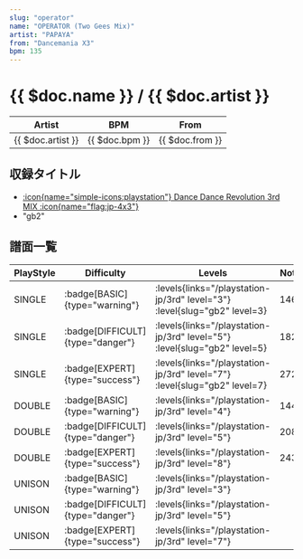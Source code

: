 ```yaml
---
slug: "operator"
name: "OPERATOR (Two Gees Mix)"
artist: "PAPAYA"
from: "Dancemania X3"
bpm: 135
---
```


# {{ $doc.name }} / {{ $doc.artist }}

|Artist|BPM|From|
|------|---|----|
|{{ $doc.artist }}|{{ $doc.bpm }}|{{ $doc.from }}|

## 収録タイトル

- [:icon{name="simple-icons:playstation"} Dance Dance Revolution 3rd MIX :icon{name="flag:jp-4x3"}](/playstation-jp/3rd)
- "gb2"

## 譜面一覧

|PlayStyle|Difficulty|Levels|Notes|Movie|
|---------|----------|------|-----|-----|
|SINGLE| :badge[BASIC]{type="warning"}| :levels{links="/playstation-jp/3rd" level="3"} :level{slug="gb2" level=3}|146/0||
|SINGLE| :badge[DIFFICULT]{type="danger"}| :levels{links="/playstation-jp/3rd" level="5"} :level{slug="gb2" level=5}|182/0||
|SINGLE| :badge[EXPERT]{type="success"}| :levels{links="/playstation-jp/3rd" level="7"} :level{slug="gb2" level=7}|272/0||
|DOUBLE| :badge[BASIC]{type="warning"}| :levels{links="/playstation-jp/3rd" level="4"}|144/0||
|DOUBLE| :badge[DIFFICULT]{type="danger"}| :levels{links="/playstation-jp/3rd" level="5"}|208/0||
|DOUBLE| :badge[EXPERT]{type="success"}| :levels{links="/playstation-jp/3rd" level="8"}|243/0||
|UNISON| :badge[BASIC]{type="warning"}| :levels{links="/playstation-jp/3rd" level="3"}|||
|UNISON| :badge[DIFFICULT]{type="danger"}| :levels{links="/playstation-jp/3rd" level="5"}|||
|UNISON| :badge[EXPERT]{type="success"}| :levels{links="/playstation-jp/3rd" level="7"}|||
